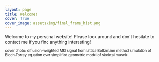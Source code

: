 ```yaml
---
layout: page
title: Welcome!
cover: True
cover_image: assets/img/final_frame_hist.png
---
```

Welcome to my personal website! Please look around and don't hesitate to contact me if you find anything interesting! 

<sub> cover photo: diffusion-weighted MRI signal from lattice Boltzmann method simulation of Bloch-Torrey equation over simplified geometric model of skeletal muscle. </sub>

